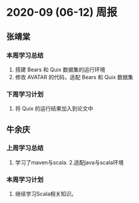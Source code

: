 # 2020-09 (06-12) 周报

## 张靖棠

### 本周学习总结

1. 搭建 Bears 和 Quix 数据集的运行环境
2. 修改 AVATAR 的代码，适配 Bears 和 Quix 数据集

### 下周学习计划

1. 将 Quix 的运行结果加入到论文中


## 牛余庆

### 上周学习总结

1. 学习了maven与scala.
2.适配java与scala环境

### 本周学习计划

1. 继续学习Scala相关知识。
